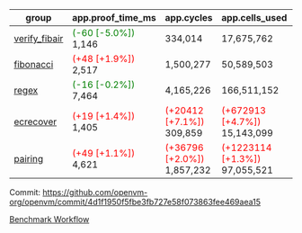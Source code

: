| group | app.proof_time_ms | app.cycles | app.cells_used | leaf.proof_time_ms | leaf.cycles | leaf.cells_used |
| -- | -- | -- | -- | -- | -- | -- |
| [verify_fibair](https://github.com/openvm-org/openvm/blob/benchmark-results/benchmarks-pr/1647/verify_fibair-4d1f1950f5fbe3fb727e58f073863fee469aea15.md) |<span style='color: green'>(-60 [-5.0%])</span> 1,146 |  334,014 |  17,675,762 |- | - | - |
| [fibonacci](https://github.com/openvm-org/openvm/blob/benchmark-results/benchmarks-pr/1647/fibonacci-4d1f1950f5fbe3fb727e58f073863fee469aea15.md) |<span style='color: red'>(+48 [+1.9%])</span> 2,517 |  1,500,277 |  50,589,503 |- | - | - |
| [regex](https://github.com/openvm-org/openvm/blob/benchmark-results/benchmarks-pr/1647/regex-4d1f1950f5fbe3fb727e58f073863fee469aea15.md) |<span style='color: green'>(-16 [-0.2%])</span> 7,464 |  4,165,226 |  166,511,152 |- | - | - |
| [ecrecover](https://github.com/openvm-org/openvm/blob/benchmark-results/benchmarks-pr/1647/ecrecover-4d1f1950f5fbe3fb727e58f073863fee469aea15.md) |<span style='color: red'>(+19 [+1.4%])</span> 1,405 | <span style='color: red'>(+20412 [+7.1%])</span> 309,859 | <span style='color: red'>(+672913 [+4.7%])</span> 15,143,099 |- | - | - |
| [pairing](https://github.com/openvm-org/openvm/blob/benchmark-results/benchmarks-pr/1647/pairing-4d1f1950f5fbe3fb727e58f073863fee469aea15.md) |<span style='color: red'>(+49 [+1.1%])</span> 4,621 | <span style='color: red'>(+36796 [+2.0%])</span> 1,857,232 | <span style='color: red'>(+1223114 [+1.3%])</span> 97,055,521 |- | - | - |


Commit: https://github.com/openvm-org/openvm/commit/4d1f1950f5fbe3fb727e58f073863fee469aea15

[Benchmark Workflow](https://github.com/openvm-org/openvm/actions/runs/15024528834)
